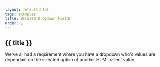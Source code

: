 ```yaml
---
layout: default.html
tags: examples
title: Related Dropdown Fields
order: 1
---
```


## {{ title }}

We've all had a requirement where you have a dropdown who's values are dependant on the selected option of another HTML select value.
